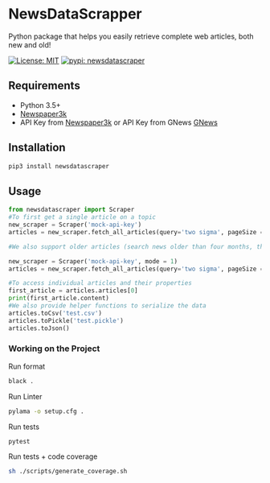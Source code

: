 # NewsDataScrapper

Python package that helps you easily retrieve complete web articles, both new and old!

[![License: MIT](https://img.shields.io/github/license/erikqu/NewsDataScraper)](https://opensource.org/licenses/MIT)
[![pypi: newsdatascraper](https://img.shields.io/pypi/pyversions/newsdatascraper)](https://pypi.org/project/newsdatascraper/)

## Requirements
- Python 3.5+
- [Newspaper3k](https://newspaper.readthedocs.io/en/latest/)
- API Key from [Newspaper3k](https://newsapi.org) or API Key from GNews [GNews](https://gnews.io)

## Installation
```bash
pip3 install newsdatascraper
```

## Usage
```python
from newsdatascraper import Scraper
#To first get a single article on a topic
new_scraper = Scraper('mock-api-key')
articles = new_scraper.fetch_all_articles(query='two sigma', pageSize = 10)

#We also support older articles (search news older than four months, those less than four months can use mode 0)! Switch modes to the GNews API and reinitialize the scraper with mode = 1!

new_scraper = Scraper('mock-api-key', mode = 1)
articles = new_scraper.fetch_all_articles(query='two sigma', pageSize = 10, dateFrom = "2019-08-04", dateTo = "2019-08-10")

#To access individual articles and their properties
first_article = articles.articles[0]
print(first_article.content)
#We also provide helper functions to serialize the data
articles.toCsv('test.csv')
articles.toPickle('test.pickle')
articles.toJson()
```

### Working on the Project
Run format
```bash
black .
```
Run Linter
```bash
pylama -o setup.cfg .
```
Run tests
```bash
pytest
```
Run tests + code coverage
```bash
sh ./scripts/generate_coverage.sh
```
